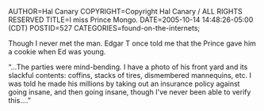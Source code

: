 AUTHOR=Hal Canary
COPYRIGHT=Copyright Hal Canary / ALL RIGHTS RESERVED
TITLE=I miss Prince Mongo.
DATE=2005-10-14 14:48:26-05:00 (CDT)
POSTID=527
CATEGORIES=found-on-the-internets;

Though I never met the man. Edgar T once told me that the Prince gave him a cookie when Ed was young.

“...The parties were mind-bending. I have a photo of his front yard and its slackful contents: coffins, stacks of tires, dismembered mannequins, etc. I was told he made his millions by taking out an insurance policy against going insane, and then going insane, though I've never been able to verify this....”
